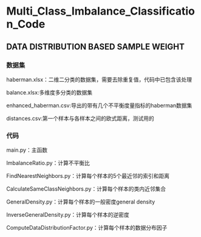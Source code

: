 # Multi_Class_Imbalance_Classification_Code

## DATA DISTRIBUTION BASED SAMPLE WEIGHT

### 数据集
haberman.xlsx：二维二分类的数据集，需要去除重复值，代码中已包含该处理

balance.xlsx:多维度多分类的数据集

enhanced_haberman.csv:导出的带有几个不平衡度量指标的haberman数据集

distances.csv:第一个样本与各样本之间的欧式距离，测试用的

### 代码
main.py：主函数

ImbalanceRatio.py：计算不平衡比

FindNearestNeighbors.py：计算每个样本的5个最近邻的索引和距离

CalculateSameClassNeighbors.py：计算每个样本的类内近邻集合

GeneralDensity.py：计算每个样本的一般密度general density

InverseGeneralDensity.py：计算每个样本的逆密度

ComputeDataDistributionFactor.py：计算每个样本的数据分布因子

